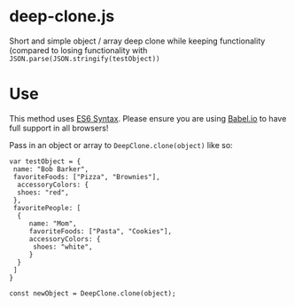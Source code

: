 # deep-clone.js
Short and simple object / array deep clone while keeping functionality (compared to losing functionality with ```JSON.parse(JSON.stringify(testObject))```

# Use
This method uses [ES6 Syntax](http://es6-features.org/#Constants). Please ensure you are using [Babel.io](https://babeljs.io) to have full support in all browsers!

Pass in an object or array to ```DeepClone.clone(object)``` like so:

```
var testObject = {
 name: "Bob Barker",
 favoriteFoods: ["Pizza", "Brownies"],
  accessoryColors: {
  shoes: "red",
 },
 favoritePeople: [
  {
	 name: "Mom",
	 favoriteFoods: ["Pasta", "Cookies"],
	 accessoryColors: {
	  shoes: "white",
	 }
  }
 ]
}

const newObject = DeepClone.clone(object);

```


